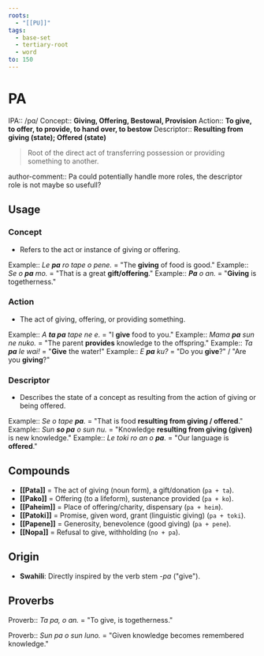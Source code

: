 ```yaml
---
roots:
  - "[[PU]]"
tags:
  - base-set
  - tertiary-root
  - word
to: 150
---
```


# PA

IPA::				/pɑ/
Concept::		**Giving, Offering, Bestowal, Provision**
Action::		**To give, to offer, to provide, to hand over, to bestow**
Descriptor::	**Resulting from giving (state); Offered (state)**

> Root of the direct act of transferring possession or providing something to another.

author-comment:: Pa could potentially handle more roles, the descriptor role is not maybe so usefull?

## Usage

### Concept
*   Refers to the act or instance of giving or offering. 

Example::   *Le **pa** ro tape o pene.* = "The **giving** of food is good."
Example::   *Se o **pa** mo.* = "That is a great **gift/offering**."
Example::   ***Pa** o an.* = "**Giving** is togetherness."

### Action
*   The act of giving, offering, or providing something.

Example::   *A **ta pa** tape ne e.* = "I **give** food to you."
Example::   *Mama **pa** sun ne nuko.* = "The parent **provides** knowledge to the offspring."
Example::   *Ta **pa** le wai!* = "**Give** the water!"
Example::   *E **pa** ku?* = "Do you **give**?" / "Are you **giving**?"

### Descriptor
*   Describes the state of a concept as resulting from the action of giving or being offered.

Example::   *Se o tape **pa**.* = "That is food **resulting from giving / offered**."
Example::   *Sun **so pa** o sun nu.* = "Knowledge **resulting from giving (given)** is new knowledge."
Example::   *Le toki ro an o **pa**.* = "Our language is **offered**." 

## Compounds

*   **[[Pata]]** = The act of giving (noun form), a gift/donation (`pa + ta`).
*   **[[Pako]]** = Offering (to a lifeform), sustenance provided (`pa + ko`).
*   **[[Paheim]]** = Place of offering/charity, dispensary (`pa + heim`).
*   **[[Patoki]]** = Promise, given word, grant (linguistic giving) (`pa + toki`).
*   **[[Papene]]** = Generosity, benevolence (good giving) (`pa + pene`).
*   **[[Nopa]]** = Refusal to give, withholding (`no + pa`).

## Origin

*   **Swahili**: Directly inspired by the verb stem *-pa* ("give").

## Proverbs

Proverb:: *Ta pa, o an.* = "To give, is togetherness."

Proverb:: *Sun pa o sun luno.* = "Given knowledge becomes remembered knowledge."